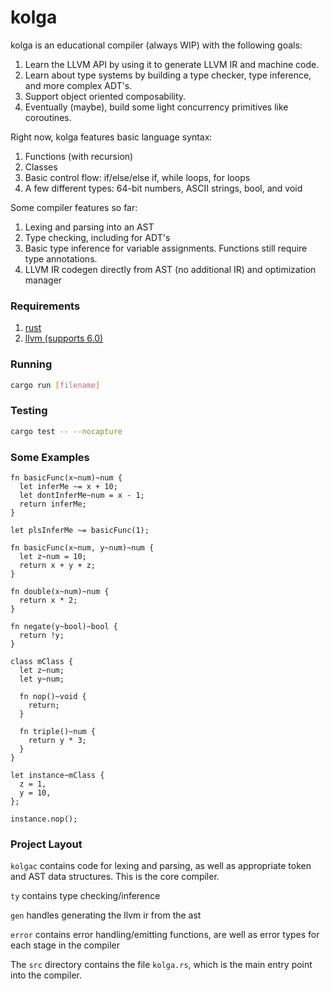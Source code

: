 # kolga

kolga is an educational compiler (always WIP) with the following goals:

1. Learn the LLVM API by using it to generate LLVM IR and machine code.
2. Learn about type systems by building a type checker, type inference, and more complex ADT's.
3. Support object oriented composability.
4. Eventually (maybe), build some light concurrency primitives like coroutines.

Right now, kolga features basic language syntax:
1. Functions (with recursion)
2. Classes
3. Basic control flow: if/else/else if, while loops, for loops
4. A few different types: 64-bit numbers, ASCII strings, bool, and void

Some compiler features so far:
1. Lexing and parsing into an AST
2. Type checking, including for ADT's
3. Basic type inference for variable assignments. Functions still require type annotations.
4. LLVM IR codegen directly from AST (no additional IR) and optimization manager
 
### Requirements

1. [rust](https://rust-lang.org)
2. [llvm (supports 6.0)](https://llvm.org)

### Running
```sh
cargo run [filename]
```

### Testing
```sh
cargo test -- --nocapture
```

### Some Examples
```
fn basicFunc(x~num)~num {
  let inferMe ~= x + 10;
  let dontInferMe~num = x - 1;
  return inferMe;
}

let plsInferMe ~= basicFunc(1);
```

```
fn basicFunc(x~num, y~num)~num {
  let z~num = 10;
  return x + y + z;
}

fn double(x~num)~num {
  return x * 2;
}

fn negate(y~bool)~bool {
  return !y;
}
```

```
class mClass {
  let z~num;
  let y~num;
  
  fn nop()~void {
    return;
  }
  
  fn triple()~num {
    return y * 3;
  }
}

let instance~mClass {
  z = 1,
  y = 10,
};

instance.nop();
```

### Project Layout
`kolgac` contains code for lexing and parsing, as well as appropriate token and AST data structures. This is the core compiler.

`ty` contains type checking/inference

`gen` handles generating the llvm ir from the ast

`error` contains error handling/emitting functions, are well as error types for each stage in the compiler

The `src` directory contains the file `kolga.rs`, which is the main entry point into the compiler. 


